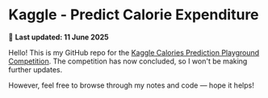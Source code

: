 # Kaggle - Predict Calorie Expenditure

📅 **Last updated: 11 June 2025**

Hello! This is my GitHub repo for the [Kaggle Calories Prediction Playground Competition](https://www.kaggle.com/competitions/playground-series-s3e25). The competition has now concluded, so I won't be making further updates. 

However, feel free to browse through my notes and code — hope it helps!